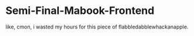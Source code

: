 # Semi-Final-Mabook-Frontend
like, cmon, i wasted my hours for this piece of flabbledabblewhackanapple.
